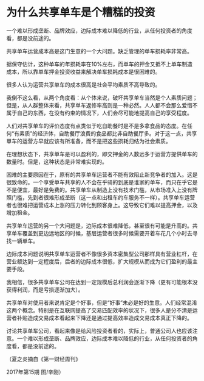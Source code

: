 # 为什么共享单车是个糟糕的投资

一个难以形成垄断、品牌效应，边际成本难以降低的行业，从任何投资者的角度看，都是没前途的。 

共享单车运营成本高是这门生意的一个大问题。缺乏管理的单车损耗率非常高。 

据保守估计，这种单车的年损耗率在10%左右，而单车的押金又抵不上单车制造成本，所以靠单车押金投资收益来解决单车损耗成本是很困难的。 

很多人认为运营共享单车的成本很高是社会平均素质不高导致的。 

我倒不这么看，从两个角度看：从个体来说，破坏共享单车当然是个人素质问题；但是，从人群整体来看，共享单车返修率高则是一种必然。人人都不会那么爱惜不属于自己的东西，在没有约束的情况下，人们会尽可能地提高自己的享受程度。 

人们对共享单车的评价态度有点类似于吃自助餐时是不是多拿食品的态度。在任何“有素质”的经济体，自助餐厅浪费的食品都比非自助餐厅多。对于这一点，共享單车的运营方早就应该有所准备，而不是把这些损耗归结为社会素质。 

在理想状态下，共享单车是可以盈利的，即交押金的人数远多于运营方提供单车的数量时。但是，这种状态是非常难实现的。 

困难的主要原因在于，原有的共享单车运营者不能有效阻止新竞争者的加入。这是很致命的。一个享受单车共享的人不会在乎骑的到底是谁家的单车，而只在乎它是不是便宜，最好是免费的。共享单车从制造上没有技术门槛，从市场准入上没有牌照门槛，先到者很难形成垄断（这一点和出租车约车服务不一样）。共享单车运营者也很难把运营成本上涨的压力转化到顾客身上。这导致它们难以提高押金，以及增加租金。 

共享单车运营的另一个大问题是，边际成本很难降低，甚至很有可能是升高的。共享单车覆盖到更边远地区的时候，基层运营者很多时候需要开着车花几个小时去寻找一辆单车。 

边际成本问题说明共享单车运营者不像很多资本密集型公司那样具有营业杠杆，在营业额达到一定程度后，后者的边际成本很低，扩大规模从而成为它们盈利的最主要手段。 

我相信，很多共享单车公司在达到一定规模后总利润会逐渐下降（更有可能根本没获得利润，而是亏损逐渐加大）。 

共享单车对使用者来说肯定是个好事，但是“好事”未必是好的生意。人们经常混淆这两个概念。特别是在互联网提高了交易匹配效率的状况下，很多人是分不清是运营者补贴造成交易成本看起来下降还是通过提高效率造成交易成本真正下降的。 

讨论共享单车公司，看起来像是给风险投资者看的，实际上，普通公司人也应该注意。一个难以形成垄断、品牌效应，边际成本难以降低的行业，从任何投资者的角度看，都是没前途的。 

（夏之炎摘自《第一财经周刊》 

2017年第15期 图/辛刚）